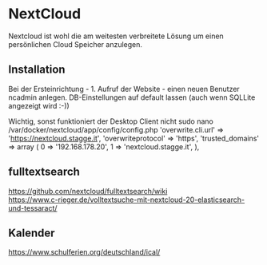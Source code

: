 # NextCloud
Nextcloud ist wohl die am weitesten verbreitete Lösung um einen persönlichen Cloud Speicher anzulegen.

## Installation
Bei der Ersteinrichtung - 1. Aufruf der Website - einen neuen Benutzer ncadmin anlegen. DB-Einstellungen auf default lassen (auch wenn SQLLite angezeigt wird :-))

Wichtig, sonst funktioniert der Desktop Client nicht
sudo nano /var/docker/nextcloud/app/config/config.php
    'overwrite.cli.url' => 'https://nextcloud.stagge.it',
    'overwriteprotocol' => 'https',
    'trusted_domains' => 
    array (
        0 => '192.168.178.20',
        1 => 'nextcloud.stagge.it',
    ),

## fulltextsearch
https://github.com/nextcloud/fulltextsearch/wiki  
https://www.c-rieger.de/volltextsuche-mit-nextcloud-20-elasticsearch-und-tessaract/  


## Kalender
https://www.schulferien.org/deutschland/ical/  
